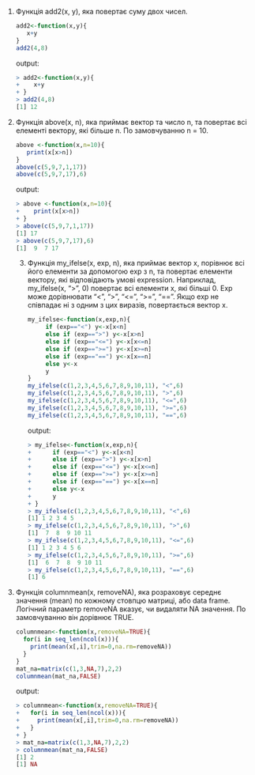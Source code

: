 1. Функція add2(x, y), яка повертає суму двох чисел.

    ```R
    add2<-function(x,y){
       x+y
    }
    add2(4,8)
    ```

   output:

   ```R
   > add2<-function(x,y){
   +    x+y
   + }
   > add2(4,8)
   [1] 12
   ```

2. Функція above(x, n), яка приймає вектор та число n, та повертає всі елементі вектору, які більше n. По замовчуванню n = 10.

   ```R
   above <-function(x,n=10){
      print(x[x>n])
   }
   above(c(5,9,7,1,17))
   above(c(5,9,7,17),6)
   ```

   output:

   ```R
   > above <-function(x,n=10){
   +    print(x[x>n])
   + }
   > above(c(5,9,7,1,17))
   [1] 17
   > above(c(5,9,7,17),6)
   [1]  9  7 17
   ```

   3. Функція my_ifelse(x, exp, n), яка приймає вектор x, порівнює всі його елементи за допомогою exp з n, та повертає елементи вектору, які відповідають умові expression. Наприклад, my_ifelse(x, “>”, 0) повертає всі елементи x, які більші 0. Exp може дорівнювати “<”, “>”, “<=”, “>=”, “==”. Якщо exp не співпадає ні з одним з цих виразів, повертається вектор x.

      ```R
      my_ifelse<-function(x,exp,n){
           if (exp=="<") y<-x[x<n]
           else if (exp==">") y<-x[x>n]
           else if (exp=="<=") y<-x[x<=n]
           else if (exp==">=") y<-x[x>=n]
           else if (exp=="==") y<-x[x==n]
           else y<-x
           y
      }
      my_ifelse(c(1,2,3,4,5,6,7,8,9,10,11), "<",6)
      my_ifelse(c(1,2,3,4,5,6,7,8,9,10,11), ">",6)
      my_ifelse(c(1,2,3,4,5,6,7,8,9,10,11), "<=",6)
      my_ifelse(c(1,2,3,4,5,6,7,8,9,10,11), ">=",6)
      my_ifelse(c(1,2,3,4,5,6,7,8,9,10,11), "==",6)
      ```

      output:

      ```R
      > my_ifelse<-function(x,exp,n){
      +      if (exp=="<") y<-x[x<n]
      +      else if (exp==">") y<-x[x>n]
      +      else if (exp=="<=") y<-x[x<=n]
      +      else if (exp==">=") y<-x[x>=n]
      +      else if (exp=="==") y<-x[x==n]
      +      else y<-x
      +      y
      + }
      > my_ifelse(c(1,2,3,4,5,6,7,8,9,10,11), "<",6)
      [1] 1 2 3 4 5
      > my_ifelse(c(1,2,3,4,5,6,7,8,9,10,11), ">",6)
      [1]  7  8  9 10 11
      > my_ifelse(c(1,2,3,4,5,6,7,8,9,10,11), "<=",6)
      [1] 1 2 3 4 5 6
      > my_ifelse(c(1,2,3,4,5,6,7,8,9,10,11), ">=",6)
      [1]  6  7  8  9 10 11
      > my_ifelse(c(1,2,3,4,5,6,7,8,9,10,11), "==",6)
      [1] 6
      ```

4. Функція columnmean(x, removeNA), яка розраховує середнє значення (mean) по кожному стовпцю матриці, або data frame. Логічний параметр removeNA вказує, чи видаляти NA значення. По замовчуванню він дорівнює TRUE.

   ```R
   columnmean<-function(x,removeNA=TRUE){
     for(i in seq_len(ncol(x))){
       print(mean(x[,i],trim=0,na.rm=removeNA))
     }
   }
   mat_na=matrix(c(1,3,NA,7),2,2)
   columnmean(mat_na,FALSE)
   ```

   output:

   ```R
   > columnmean<-function(x,removeNA=TRUE){
   +   for(i in seq_len(ncol(x))){
   +     print(mean(x[,i],trim=0,na.rm=removeNA))
   +   }
   + }
   > mat_na=matrix(c(1,3,NA,7),2,2)
   > columnmean(mat_na,FALSE)
   [1] 2
   [1] NA
   ```

   

   